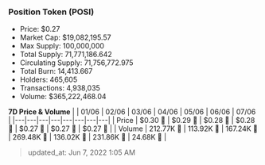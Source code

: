 
  ### Position Token (POSI)
  - Price: $0.27
  - Market Cap: $19,082,195.57
  - Max Supply: 100,000,000
  - Total Supply: 71,771,186.642
  - Circulating Supply: 71,756,772.975
  - Total Burn: 14,413.667
  - Holders: 465,605
  - Transactions: 4,938,035
  - Volume: $365,222,468.04

  **7D Price & Volume**
  | | 01&#x2F;06 | 02&#x2F;06 | 03&#x2F;06 | 04&#x2F;06 | 05&#x2F;06 | 06&#x2F;06 | 07&#x2F;06 |
  |---|---|---|---|---|---|---|---|
  | Price | $0.30 🔻 | $0.29 🔻 | $0.28 🔻 | $0.28 🔻 | $0.27 🔻 | $0.27 🔻 | $0.27 🔻 |
  | Volume | 212.77K 🚀 | 113.92K 🔻 | 167.24K 🚀 | 269.48K 🚀 | 136.02K 🔻 | 231.86K 🚀 | 24.68K 🔻 |

  > updated_at: Jun 7, 2022 1:05 AM
